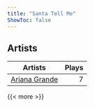 ```yaml
---
title: "Santa Tell Me"
ShowToc: false
---
```


## Artists
Artists | Plays 
----- | -----: 
[Ariana Grande](/artists/ariana-grande-678625) | 7

{{< more >}}